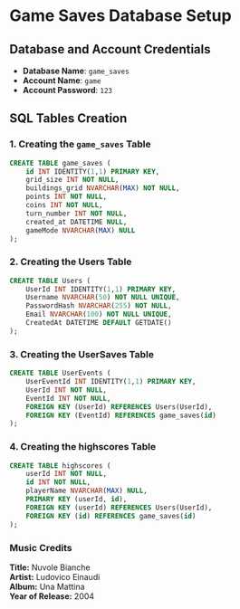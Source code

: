 # Game Saves Database Setup

## Database and Account Credentials

- **Database Name**: `game_saves`
- **Account Name**: `game`
- **Account Password**: `123`

## SQL Tables Creation

### 1. Creating the `game_saves` Table

```sql
CREATE TABLE game_saves (
    id INT IDENTITY(1,1) PRIMARY KEY,
    grid_size INT NOT NULL,
    buildings_grid NVARCHAR(MAX) NOT NULL,
    points INT NOT NULL,
    coins INT NOT NULL,
    turn_number INT NOT NULL,
    created_at DATETIME NULL,
    gameMode NVARCHAR(MAX) NULL
);
```

### 2. Creating the Users Table

```sql
CREATE TABLE Users (
    UserId INT IDENTITY(1,1) PRIMARY KEY,
    Username NVARCHAR(50) NOT NULL UNIQUE,
    PasswordHash NVARCHAR(255) NOT NULL,
    Email NVARCHAR(100) NOT NULL UNIQUE,
    CreatedAt DATETIME DEFAULT GETDATE()
);
```
### 3. Creating the UserSaves Table

```sql
CREATE TABLE UserEvents (
    UserEventId INT IDENTITY(1,1) PRIMARY KEY,
    UserId INT NOT NULL,
    EventId INT NOT NULL,
    FOREIGN KEY (UserId) REFERENCES Users(UserId),
    FOREIGN KEY (EventId) REFERENCES game_saves(id)
);
```
### 4. Creating the highscores Table

```sql
CREATE TABLE highscores (
    userId INT NOT NULL,
    id INT NOT NULL,
    playerName NVARCHAR(MAX) NULL,
    PRIMARY KEY (userId, id),
    FOREIGN KEY (userId) REFERENCES Users(UserId),
    FOREIGN KEY (id) REFERENCES game_saves(id)
);
```


### Music Credits

**Title:** Nuvole Bianche  
**Artist:** Ludovico Einaudi  
**Album:** Una Mattina  
**Year of Release:** 2004  

